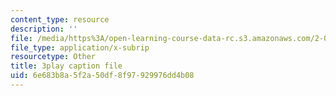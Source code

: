 ```yaml
---
content_type: resource
description: ''
file: /media/https%3A/open-learning-course-data-rc.s3.amazonaws.com/2-003sc-engineering-dynamics-fall-2011/6e683b8a5f2a50df8f97929976dd4b08_iMz0LiqjFmE.vtt
file_type: application/x-subrip
resourcetype: Other
title: 3play caption file
uid: 6e683b8a-5f2a-50df-8f97-929976dd4b08
---
```

